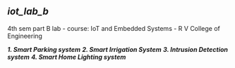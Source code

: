 ## *iot_lab_b*
4th sem part B lab - course: IoT and Embedded Systems - R V College of Engineering

***1. Smart Parking system***
***2. Smart Irrigation System***
***3. Intrusion Detection system***
***4. Smart Home Lighting system***




